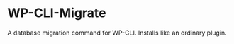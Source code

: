 WP-CLI-Migrate
==============

A database migration command for WP-CLI. Installs like an ordinary plugin.